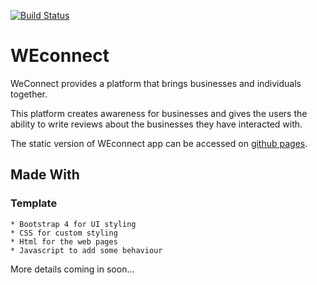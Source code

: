 [![Build Status](https://travis-ci.org/d-beloved/WEconnect.svg?branch=development)](https://travis-ci.org/d-beloved/WEconnect)

# WEconnect
WeConnect provides a platform that brings businesses and individuals together.

This platform creates awareness for businesses and gives the users the ability to write reviews about the
businesses they have interacted with.

The static version of WEconnect app can be accessed on [github pages](https://d-beloved.github.io/WEconnect/template).

## Made With
  ### Template
    * Bootstrap 4 for UI styling
    * CSS for custom styling
    * Html for the web pages
    * Javascript to add some behaviour

More details coming in soon...
